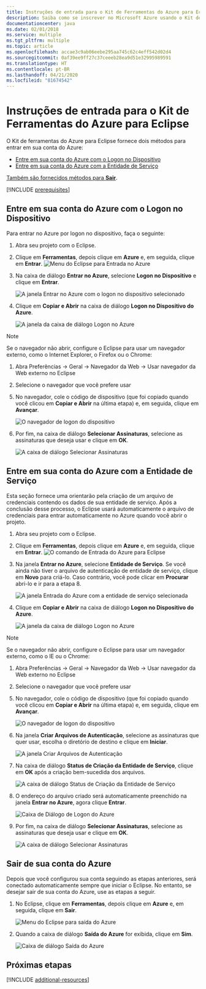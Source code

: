 ```yaml
---
title: Instruções de entrada para o Kit de Ferramentas do Azure para Eclipse
description: Saiba como se inscrever no Microsoft Azure usando o Kit de ferramentas do Azure para Eclipse.
documentationcenter: java
ms.date: 02/01/2018
ms.service: multiple
ms.tgt_pltfrm: multiple
ms.topic: article
ms.openlocfilehash: accae3c9ab06eebe295aa745c62c4eff542d02d4
ms.sourcegitcommit: 0af39ee9ff27c37ceeeb28ea9d51e32995989591
ms.translationtype: HT
ms.contentlocale: pt-BR
ms.lasthandoff: 04/21/2020
ms.locfileid: "81674542"
---
```

# <a name="sign-in-instructions-for-the-azure-toolkit-for-eclipse"></a>Instruções de entrada para o Kit de Ferramentas do Azure para Eclipse

O Kit de ferramentas do Azure para Eclipse fornece dois métodos para entrar em sua conta do Azure:

  - [Entre em sua conta do Azure com o Logon no Dispositivo](#sign-in-to-your-azure-account-by-device-login)
  - [Entre em sua conta do Azure com a Entidade de Serviço](#sign-in-to-your-azure-account-by-service-principal)

[Também são fornecidos métodos para **Sair**](#sign-out-of-your-azure-account).

[!INCLUDE [prerequisites](includes/prerequisites.md)]

## <a name="sign-in-to-your-azure-account-by-device-login"></a>Entre em sua conta do Azure com o Logon no Dispositivo

Para entrar no Azure por logon no dispositivo, faça o seguinte:

1. Abra seu projeto com o Eclipse.

2. Clique em **Ferramentas**, depois clique em **Azure** e, em seguida, clique em **Entrar**.
   ![Menu do Eclipse para Entrada no Azure][I01]

3. Na caixa de diálogo **Entrar no Azure**, selecione **Logon no Dispositivo** e clique em **Entrar**.

   ![A janela Entrar no Azure com o logon no dispositivo selecionado][I02]

4. Clique em **Copiar e Abrir** na caixa de diálogo **Logon no Dispositivo do Azure**.

   ![A janela da caixa de diálogo Logon no Azure][I03]

> [!NOTE]
>
> Se o navegador não abrir, configure o Eclipse para usar um navegador externo, como o Internet Explorer, o Firefox ou o Chrome:
>
> 1. Abra Preferências -> Geral -> Navegador da Web -> Usar navegador da Web externo no Eclipse
>
> 2. Selecione o navegador que você prefere usar
>

5. No navegador, cole o código de dispositivo (que foi copiado quando você clicou em **Copiar e Abrir** na última etapa) e, em seguida, clique em **Avançar**.

   ![O navegador de logon do dispositivo][I04]

6. Por fim, na caixa de diálogo **Selecionar Assinaturas**, selecione as assinaturas que deseja usar e clique em **OK**.

   ![A caixa de diálogo Selecionar Assinaturas][I05]

## <a name="sign-in-to-your-azure-account-by-service-principal"></a>Entre em sua conta do Azure com a Entidade de Serviço

Esta seção fornece uma orientarão pela criação de um arquivo de credenciais contendo os dados de sua entidade de serviço. Após a conclusão desse processo, o Eclipse usará automaticamente o arquivo de credenciais para entrar automaticamente no Azure quando você abrir o projeto.

1. Abra seu projeto com o Eclipse.

2. Clique em **Ferramentas**, depois clique em **Azure** e, em seguida, clique em **Entrar**.
   ![O comando de Entrada do Azure para Eclipse][A01]

3. Na janela **Entrar no Azure**, selecione **Entidade de Serviço**. Se você ainda não tiver o arquivo de autenticação de entidade de serviço, clique em **Novo** para criá-lo. Caso contrário, você pode clicar em **Procurar** abri-lo e ir para a etapa 8.

   ![A janela Entrada do Azure com a entidade de serviço selecionada][A02]

4. Clique em **Copiar e Abrir** na caixa de diálogo **Logon no Dispositivo do Azure**.

   ![A janela da caixa de diálogo Logon no Azure][A08]

> [!NOTE]
>
> Se o navegador não abrir, configure o Eclipse para usar um navegador externo, como o IE ou o Chrome:
>
> 1. Abra Preferências -> Geral -> Navegador da Web -> Usar navegador da Web externo no Eclipse
>
> 2. Selecione o navegador que você prefere usar
>

5. No navegador, cole o código de dispositivo (que foi copiado quando você clicou em **Copiar e Abrir** na última etapa) e, em seguida, clique em **Avançar**.

   ![O navegador de logon do dispositivo][A03]

6. Na janela **Criar Arquivos de Autenticação**, selecione as assinaturas que quer usar, escolha o diretório de destino e clique em **Iniciar**.

   ![A janela Criar Arquivos de Autenticação][A04]

7. Na caixa de diálogo **Status de Criação da Entidade de Serviço**, clique em **OK** após a criação bem-sucedida dos arquivos.

   ![A caixa de diálogo Status de Criação da Entidade de Serviço][A05]

8. O endereço do arquivo criado será automaticamente preenchido na janela **Entrar no Azure**, agora clique **Entrar**.

   ![Caixa de Diálogo de Logon do Azure][A06]

9. Por fim, na caixa de diálogo **Selecionar Assinaturas**, selecione as assinaturas que deseja usar e clique em **OK**.

   ![A caixa de diálogo Selecionar Assinaturas][A07]

## <a name="sign-out-of-your-azure-account"></a>Sair de sua conta do Azure

Depois que você configurou sua conta seguindo as etapas anteriores, será conectado automaticamente sempre que iniciar o Eclipse. No entanto, se desejar sair de sua conta do Azure, use as etapas a seguir.

1. No Eclipse, clique em **Ferramentas**, depois clique em **Azure** e, em seguida, clique em **Sair**.

   ![Menu do Eclipse para saída do Azure][L01]

2. Quando a caixa de diálogo **Saída do Azure** for exibida, clique em **Sim**.

   ![Caixa de diálogo Saída do Azure][L02]

## <a name="next-steps"></a>Próximas etapas

[!INCLUDE [additional-resources](includes/additional-resources.md)]

<!-- URL List -->


<!-- IMG List -->

[I01]: media/sign-in-instructions/I01.png
[I02]: media/sign-in-instructions/I02.png
[I03]: media/sign-in-instructions/I03.png
[I04]: media/sign-in-instructions/I04.png
[I05]: media/sign-in-instructions/I05.png

[A01]: media/sign-in-instructions/A01.png
[A02]: media/sign-in-instructions/A02.png
[A03]: media/sign-in-instructions/A03.png
[A04]: media/sign-in-instructions/A04.png
[A05]: media/sign-in-instructions/A05.png
[A06]: media/sign-in-instructions/A06.png
[A07]: media/sign-in-instructions/A07.png
[A08]: media/sign-in-instructions/A08.png

[L01]: media/sign-in-instructions/L01.png
[L02]: media/sign-in-instructions/L02.png
[L03]: media/sign-in-instructions/L03.png
